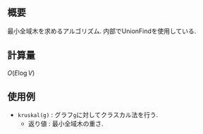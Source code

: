 ## 概要

最小全域木を求めるアルゴリズム. 内部でUnionFindを使用している.

## 計算量

$O(E\log V)$

## 使用例

* `kruskal(g)` : グラフ`g`に対してクラスカル法を行う.
  * 返り値 : 最小全域木の重さ.
